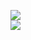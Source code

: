 [![](https://img.shields.io/badge/Made%20With-Github%20Spray-lightgrey.svg?style=for-the-badge&logo=github)](https://github.com/Annihil/github-spray#6689)  
[![](https://i.imgur.com/2DrTn0Z.gif)](https://github.com/Annihil/github-spray)
